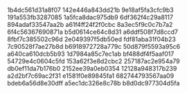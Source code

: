 1b4dc561d31a8f07
142e446a843dd21b
9e18af5fa3cfc9b3
191a553fb3287085
1a5fca8dac975db9
6df362f4c29a8117
894adaf33547aa2b
a61f4ff24f2f0cbc
8a3ec5f9c0c7b7a2
6f4c56367690871a
b5d0614ce64c8d31
a6ddf508f7d8ccd7
8fbf7c385502c96d
2e049397f5db50ed
fdf81aba31f04b23
7c90528f7ae27b8d
b6918972728a779c
50d879f5593a95c6
a640ca610dcb5b93
1d7984a85c7ec1ab
bf488df4f5aaf017
54729e4c0604c5fd
153a62f3e8d2cbc2
257187ac2e954a79
db0ef11da7b176b0
2152ee39a0eb0354
12128a948317b239
a2d2bf7c69ac2f31
e1581f0e89845fa1
682744793567aa09
bdeb6a56d8e30dff
a5ec1dc326e8c78b
b8d0dc977304d5fa
